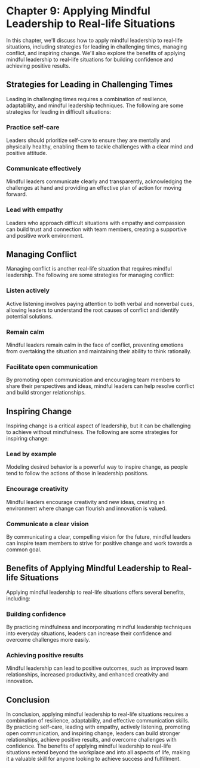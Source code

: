 Chapter 9: Applying Mindful Leadership to Real-life Situations
==============================================================

In this chapter, we'll discuss how to apply mindful leadership to real-life situations, including strategies for leading in challenging times, managing conflict, and inspiring change. We'll also explore the benefits of applying mindful leadership to real-life situations for building confidence and achieving positive results.

Strategies for Leading in Challenging Times
-------------------------------------------

Leading in challenging times requires a combination of resilience, adaptability, and mindful leadership techniques. The following are some strategies for leading in difficult situations:

### Practice self-care

Leaders should prioritize self-care to ensure they are mentally and physically healthy, enabling them to tackle challenges with a clear mind and positive attitude.

### Communicate effectively

Mindful leaders communicate clearly and transparently, acknowledging the challenges at hand and providing an effective plan of action for moving forward.

### Lead with empathy

Leaders who approach difficult situations with empathy and compassion can build trust and connection with team members, creating a supportive and positive work environment.

Managing Conflict
-----------------

Managing conflict is another real-life situation that requires mindful leadership. The following are some strategies for managing conflict:

### Listen actively

Active listening involves paying attention to both verbal and nonverbal cues, allowing leaders to understand the root causes of conflict and identify potential solutions.

### Remain calm

Mindful leaders remain calm in the face of conflict, preventing emotions from overtaking the situation and maintaining their ability to think rationally.

### Facilitate open communication

By promoting open communication and encouraging team members to share their perspectives and ideas, mindful leaders can help resolve conflict and build stronger relationships.

Inspiring Change
----------------

Inspiring change is a critical aspect of leadership, but it can be challenging to achieve without mindfulness. The following are some strategies for inspiring change:

### Lead by example

Modeling desired behavior is a powerful way to inspire change, as people tend to follow the actions of those in leadership positions.

### Encourage creativity

Mindful leaders encourage creativity and new ideas, creating an environment where change can flourish and innovation is valued.

### Communicate a clear vision

By communicating a clear, compelling vision for the future, mindful leaders can inspire team members to strive for positive change and work towards a common goal.

Benefits of Applying Mindful Leadership to Real-life Situations
---------------------------------------------------------------

Applying mindful leadership to real-life situations offers several benefits, including:

### Building confidence

By practicing mindfulness and incorporating mindful leadership techniques into everyday situations, leaders can increase their confidence and overcome challenges more easily.

### Achieving positive results

Mindful leadership can lead to positive outcomes, such as improved team relationships, increased productivity, and enhanced creativity and innovation.

Conclusion
----------

In conclusion, applying mindful leadership to real-life situations requires a combination of resilience, adaptability, and effective communication skills. By practicing self-care, leading with empathy, actively listening, promoting open communication, and inspiring change, leaders can build stronger relationships, achieve positive results, and overcome challenges with confidence. The benefits of applying mindful leadership to real-life situations extend beyond the workplace and into all aspects of life, making it a valuable skill for anyone looking to achieve success and fulfillment.
